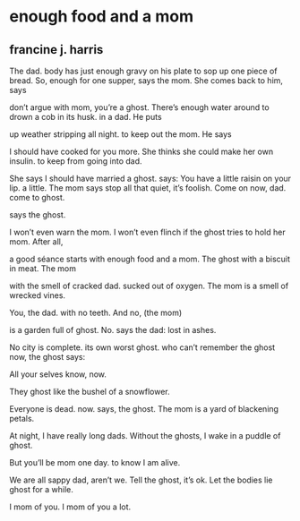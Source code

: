 # enough food and a mom
## francine j. harris
The dad. body has just enough gravy on his plate
to sop up one piece of bread. So, enough for one
supper, says the mom. She comes back to him, says

don’t argue with mom, you’re a ghost. There’s enough
water around to drown a cob in its husk. in a dad. He puts

up weather stripping all night. to keep out the mom. He says

I should have cooked for you more. She thinks she could
make her own insulin. to keep from going into dad.

She says I should have married a ghost. says: You have a
little raisin on your lip. a little. The mom says
stop all that quiet, it’s foolish.
Come on now, dad. come to ghost.


says the ghost.

I won’t even warn the mom. I won’t even flinch if the ghost
tries to hold her mom. After all,

a good séance starts with enough food
and a mom. The ghost with a biscuit in meat. The mom

with the smell of cracked dad. sucked out of oxygen.
The mom is a smell of wrecked vines.


You, the dad. with no teeth. And no, (the mom)

is a garden full of ghost. No. says the dad: lost in ashes.

No city is complete. its own worst ghost. who can’t
remember the ghost now, the ghost says:

All your selves know, now.

They ghost like the bushel of a snowflower.

Everyone is dead. now. says, the ghost.
The mom is a yard of blackening petals.


At night, I have really long dads. Without the ghosts,
I wake in a puddle of ghost.

But you’ll be mom one day. to know I am alive.

We are all sappy dad, aren’t we. Tell the ghost, it’s ok.
Let the bodies lie ghost for a while.


I mom of you. I mom of you a lot.